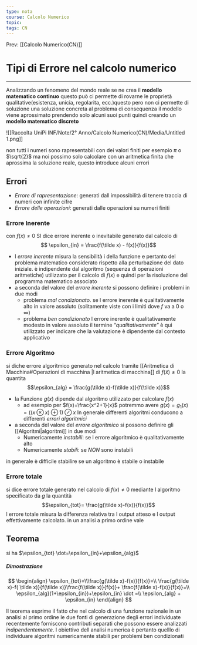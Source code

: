 ```yaml
---
type: nota
course: Calcolo Numerico
topic: 
tags: CN
---
```


Prev: [[Calcolo Numerico(CN)]]

# Tipi di Errore nel calcolo numerico
---
Analizzando un fenomeno del mondo reale se ne crea il **modello matematico continuo** questo può ci permette di rovarne le proprietà qualitative(esistenza, unicia, regolarita, ecc.)questo pero non ci permette di soluzione una soluzione concreta al problema di consequenza il modello viene aprossimato prendendo solo alcuni suoi punti quindi creando un **modello matematico  discreto**

![[Raccolta UniPi INF/Note/2° Anno/Calcolo Numerico(CN)/Media/Untitled 1.png]]

non tutti i numeri sono rapresentabili con dei valori finiti per esempio $\pi$ o $\sqrt{2}$ ma noi possimo solo calcolare con un aritmetica finita che aprossima la soluzione reale, questo introduce alcuni errori

## Errori

- _Errore di rapresentazione_: generati dall impossibilità di tenere traccia di numeri con infinite cifre
- _Errore  delle operazioni_: generati dalle operazioni su numeri finiti


### Errore Inerente
con $f(x) \not = 0$ SI dice errore inerente o inevitabile generato dal calcolo di 
$$ \epsilon_{in} = \frac{f(\tilde x) - f(x)}{f(x)}$$
-  l _errore inerente_ misura la sensibilità i della funzione e pertanto del  problema matematico considerato rispetto alla perturbazione del dato iniziale. è indipendente dal algoritmo (sequenza di operazioni aritmetiche) utilizzato per il calcolo di $f(x)$ e quindi per la risoluzione del programma matematico associato 
- a seconda del valore del _errore inerente_ si possono definire i problemi in due modi
	-  problema  _mal condizionato_. se l errore inerente è qualitativamente alto in valore assoluto (solitamente viste con i limiti dove $f$ va a 0 o $\infty$)
	- problema _ben condizionato_   l errore inerente è qualitativamente modesto in valore assoluto
il termine  “_qualitativamente_” è qui utilizzato per indicare che la valutazione è dipendente dal contesto applicativo 

### Errore Algoritmo
si diche errore algoritmico generato nel calcolo  tramite [[Aritmetica di Macchina#Operazioni di macchina |l aritmetica di macchina]] di $f(\tilde x) \not =0$ la quantita
$$\epsilon_{alg} =  \frac{g(\tilde x)-f(\tilde x)}{f(\tilde x)}$$
- la Funzione $g(x)$ dipende dal algoritmo utilizzato per calcolare $f(x)$ 
	- ad esempio per $f(x)=\frac{x^2+1}{x}$ potremmo avere  $g(x)=g_1(x)=((x \otimes x)\oplus1) \oslash x$ In generale differenti algoritmi conducono a differenti _errori algoritmici_ 
- a seconda del valore del _errore algoritmico_  si possono definire gli [[Algoritmi|algoritmi]] in  due modi 
	- Numericamente _instabili_: se l errore algoritmico è qualitativamente alto
	- Numericamente _stabili_: se _NON_ sono instabili

in generale è difficile stabilire se un algoritmo è stabile o instabile

### Errore totale
si dice errore totale generato nel calcolo di $f(x) \not = 0$ mediante l algoritmo specificato da $g$ la quantità
$$\epsilon_{tot}= \frac{g(\tilde x)-f(x)}{f(x)}$$
l errore totale misura la differenza relativa tra l output atteso e l output effettivamente calcolato. in un analisi a primo ordine vale

## Teorema
si ha $\epsilon_{tot} \dot=\epsilon_{in}+\epsilon_{alg}$ 
##### Dimostrazione
$$
\begin{align}
\epsilon_{tot}=\\\frac{g(\tilde x)-f(x)}{f(x)}=\\ \frac{g(\tilde x)-f( \tilde x)}{f(\tilde x)}\frac{f(\tilde x)}{f(x)}+ \frac{f(\tilde x)-f(x)}{f(x)}=\\
\epsilon_{alg}(1+\epsilon_{in})+\epsilon_{in} \dot =\\ \epsilon_{alg} + \epsilon_{in}
\end{align}
$$


Il teorema esprime il fatto che nel calcolo di una funzione razionale in un analisi al primo ordine le due fonti di generazione degli errori individuate recentemente forniscono contributi separati che possono essere analizzati _indipendentemente_. l obiettivo  dell analisi numerica è pertanto quelllo di individuare algoritmi numericamente stabili per problemi ben condizionati